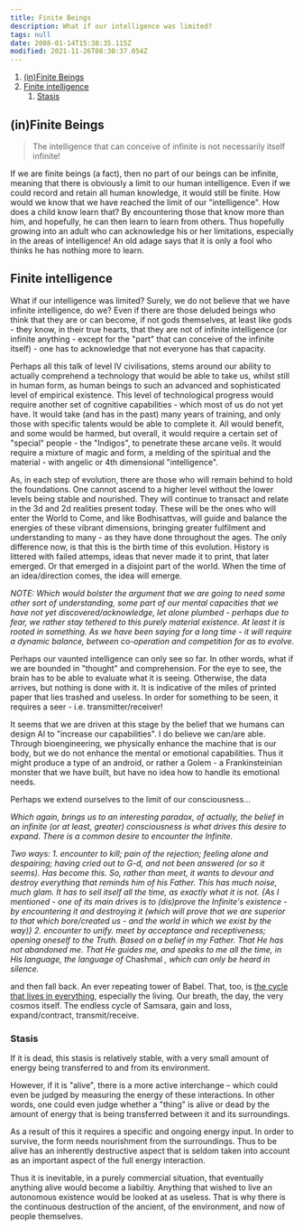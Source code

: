 ```yaml
---
title: Finite Beings
description: What if our intelligence was limited?
tags: null
date: 2008-01-14T15:38:35.115Z
modified: 2021-11-26T08:30:37.054Z
---
```


1. [(in)Finite Beings](#infinite-beings)
2. [Finite intelligence](#finite-intelligence)
   1. [Stasis](#stasis)

## (in)Finite Beings

> The intelligence that can conceive of infinite is not necessarily itself infinite!

If we are finite beings (a fact), then no part of our beings can be infinite, meaning that there is obviously a limit to our human intelligence. Even if we could record and retain all human knowledge, it would still be finite. How would we know that we have reached the limit of our "intelligence". How does a child know learn that? By encountering those that know more than him, and hopefully, he can then learn to learn from others. Thus hopefully growing into an adult who can acknowledge his or her limitations, especially in the areas of intelligence! An old adage says that it is only a fool who thinks he has nothing more to learn.

## Finite intelligence

What if our intelligence was limited? Surely, we do not believe that we have infinite intelligence, do we? Even if there are those deluded beings who think that they are or can become, if not gods themselves, at least like gods - they know, in their true hearts, that they are not of infinite intelligence (or infinite anything - except for the "part" that can conceive of the infinite itself) - one has to acknowledge that not everyone has that capacity.

Perhaps all this talk of level IV civilisations, stems around our ability to actually comprehend a technology that would be able to take us, whilst still in human form, as human beings to such an advanced and sophisticated level of empirical existence. This level of technological progress would require another set of cognitive capabilities - which most of us do not yet have. It would take (and has in the past) many years of training, and only those with specific talents would be able to complete it. All would benefit, and some would be harmed, but overall, it would require a certain set of "special" people - the "Indigos", to penetrate these arcane veils. It would require a mixture of magic and form, a melding of the spiritual and the material - with angelic or 4th dimensional "intelligence".

As, in each step of evolution, there are those who will remain behind to hold the foundations. One cannot ascend to a higher level without the lower levels being stable and nourished. They will continue to transact and relate in the 3d and 2d realities present today. These will be the ones who will enter the World to Come, and like Bodhisattvas, will guide and balance the energies of these vibrant dimensions, bringing greater fulfilment and understanding to many - as they have done throughout the ages. The only difference now, is that this is the birth time of this evolution. History is littered with failed attemps, ideas that never made it to print, that later emerged. Or that emerged in a disjoint part of the world. When the time of an idea/direction comes, the idea will emerge.

_NOTE: Which would bolster the argument that we are going to need some other sort of understanding, some part of our mental capacities that we have not yet discovered/acknowledge, let alone plumbed - perhaps due to fear, we rather stay tethered to this purely material existence. At least it is rooted in something. As we have been saying for a long time - it will require a dynamic balance, between co-operation and competition for as to evolve._

Perhaps our vaunted intelligence can only see so far. In other words, what if we are bounded in "thought" and comprehension. For the eye to see, the brain has to be able to evaluate what it is seeing. Otherwise, the data arrives, but nothing is done with it. It is indicative of the miles of printed paper that lies trashed and useless. In order for something to be seen, it requires a seer - i.e. transmitter/receiver!

It seems that we are driven at this stage by the belief that we humans can design AI to "increase our capabilities". I do believe we can/are able. Through bioengineering, we physically enhance the machine that is our body, but we do not enhance the mental or emotional capabilities. Thus it might produce a type of an android, or rather a Golem - a Frankinsteinian monster that we have built, but have no idea how to handle its emotional needs.

Perhaps we extend ourselves to the limit of our consciousness...

_Which again, brings us to an interesting paradox, of actually, the belief in an infinite (or at least, greater) consciousness is what drives this desire to expand. There is a common desire to encounter the Infinite._

_Two ways:_
_1. encounter to kill; pain of the rejection; feeling alone and despairing; having cried out to G-d, and not been answered (or so it seems). Has become this. So, rather than meet, it wants to devour and destroy everything that reminds him of his Father. This has much noise, much glam. It has to sell itself all the time, as exactly what it is not._
_{As I mentioned - one of its main drives is to (dis)prove the Infinite's existence - by encountering it and destroying it (which will prove that we are superior to that which bore/created us - and the world in which we exist by the way)}_
_2. encounter to unify. meet by acceptance and receptiveness; opening oneself to the Truth. Based on a belief in my Father. That He has not abandoned me. That He guides me, and speaks to me all the time, in His language, the language of_ Chashmal _, which can only be heard in silence._

and then fall back. An ever repeating tower of Babel. That, too, is [the cycle that lives in everything](oroborus.html), especially the living. Our breath, the day, the very cosmos itself. The endless cycle of Samsara, gain and loss, expand/contract, transmit/receive.

### Stasis

If it is dead, this stasis is relatively stable, with a very small amount of energy being transferred to and from its environment.

However, if it is "alive", there is a more active interchange &ndash; which could even be judged by measuring the energy of these interactions. In other words, one could even judge whether a "thing" is alive or dead by the amount of energy that is being transferred between it and its surroundings.

As a result of this it requires a specific and ongoing energy input. In order to survive, the form needs nourishment from the surroundings. Thus to be alive has an inherently destructive aspect that is seldom taken into account as an important aspect of the full energy interaction.

Thus it is inevitable, in a purely commercial situation, that eventually anything alive would become a liabiltiy. Anything that wished to live an autonomous existence would be looked at as useless. That is why there is the continuous destruction of the ancient, of the environment, and now of people themselves.
